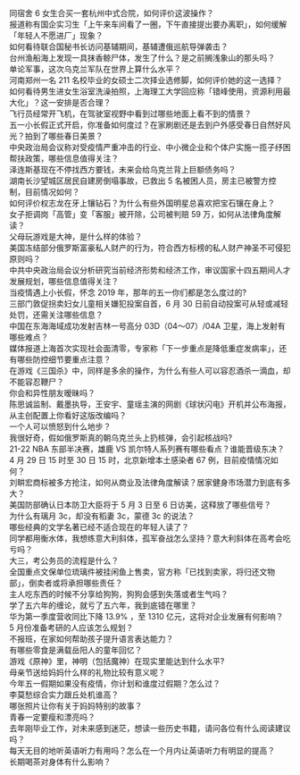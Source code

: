 同宿舍 6 女生合买一套杭州中式合院，如何评价这波操作？  
报道称有国企实习生「上午来车间看了一圈，下午直接提出要办离职」，如何缓解「年轻人不愿进厂」现象？  
如何看待联合国秘书长访问基辅期间，基辅遭俄巡航导弹袭击？  
台州渔船海上发现一具抹香鲸尸体，发生了什么？是之前搁浅象山的那头吗？  
单论军事，这次乌克兰军队在世界上算什么水平？  
河南郑州一名 211 名校毕业的女硕士二次择业选修脚，如何评价她的这一选择？  
如何看待男生进女生浴室洗澡拍照，上海理工大学回应称「错峰使用，资源利用最大化」？这一安排是否合理？  
飞行员经常开飞机，在驾驶室视野中看到过哪些地面上看不到的情景？  
五一小长假正式开启，你准备如何度过？在家刷剧还是去到户外感受春日自然好风光？拍到了哪些春日美景？  
中央政治局会议称对受疫情严重冲击的行业、中小微企业和个体户实施一揽子纾困帮扶政策，哪些信息值得关注？  
泽连斯基现在不停找西方要钱，未来会给乌克兰背上巨额债务吗？  
湖南长沙望城区居民自建房倒塌事故，已救出 5 名被困人员，房主已被警方控制，目前情况如何？  
如何评价权志龙在牙上镶钻石？为什么有些外国明星总喜欢把宝石镶在身上？  
女子拒调岗「高管」变「客服」被开除，公司被判赔 59 万，如何从法律角度解读？  
父母玩游戏是大神，是什么样的体验？  
美国冻结部分俄罗斯富豪私人财产的行为，符合西方标榜的私人财产神圣不可侵犯原则吗？  
中共中央政治局会议分析研究当前经济形势和经济工作，审议国家十四五期间人才发展规划，哪些信息值得关注？  
当疫情遇上小长假，怀念 2019 年，那年的五一你们都是怎么度过的?  
三部门敦促拐卖妇女儿童相关嫌犯投案自首，6 月 30 日前自动投案可从轻或减轻处罚，还需关注哪些信息？  
中国在东海海域成功发射吉林一号高分 03D（04～07）/04A 卫星，海上发射有哪些难点？  
媒体报道上海首次实现社会面清零，专家称「下一步重点是降低重症发病率」，还有哪些防控细节要重点注意？  
在游戏《三国杀》中，同样是多余的操作，为什么有些人可以容忍酒杀一滴血，却不能容忍鞭尸？  
你会和异性朋友暧昧吗？  
陈思诚监制、戴墨执导，王安宇、童瑶主演的网剧《球状闪电》开机并公布海报，从主创配置上你看好这版改编吗？  
一个人可以愤怒到什么地步？  
我很好奇，假如俄罗斯真的朝乌克兰头上扔核弹，会引起核战吗?  
21-22 NBA 东部半决赛，雄鹿 VS 凯尔特人系列赛有哪些看点？谁能晋级东决？  
4 月 29 日 15 时至 30 日 15 时，北京新增本土感染者 67 例，目前疫情情况如何？  
刘畊宏商标被多方抢注，如何从商业及法律角度解读？居家健身市场潜力到底有多大？  
美国防部确认日本防卫大臣将于 5 月 3 日至 6 日访美，这释放了哪些信号？  
为什么有璃月 3c，却没有稻妻 3c，蒙德 3c 的说法？  
哪些经典的文学名著已经不适合现在的年轻人读了？  
同学都用衡水体，我想练意大利斜体，孤军奋战怎么坚持？意大利斜体在高考会吃亏吗？  
大三，考公务员的流程是什么？  
全国重点文保单位琉璃件被挂闲鱼上售卖，官方称「已找到卖家，将归还文物部」，倒卖者或将承担哪些责任？  
主人吃东西的时候不分享给狗狗，狗狗会感到失落或者生气吗？  
学了五六年的缠论，就亏了五六年，我到底错在哪里？  
华为第一季度营收同比下降 13.9% ，至 1310 亿元，这将对企业发展有何影响？  
5 月份准备考研的人应该怎么规划？  
不报班，在家如何帮助孩子提升语言表达能力？  
有哪些零食是满载岳阳人的童年回忆？  
游戏《原神》里，神明（包括魔神）在现实里能达到什么水平?  
母亲节送给妈妈什么样的礼物比较有意义呢？  
今年五一假期如果没有疫情，你计划和谁度过假期？怎么过？  
李莫愁综合实力跟丘处机谁高？  
哪张照片让你有关于妈妈特别的故事？  
青春一定要瘦和漂亮吗？  
去年刚毕业工作，对未来感到迷茫，想读一些历史书籍，请问各位有什么阅读建议吗？  
每天无目的地听英语听力有用吗？怎么在一个月内让英语听力有明显的提高？  
长期喝茶对身体有什么影响？  
